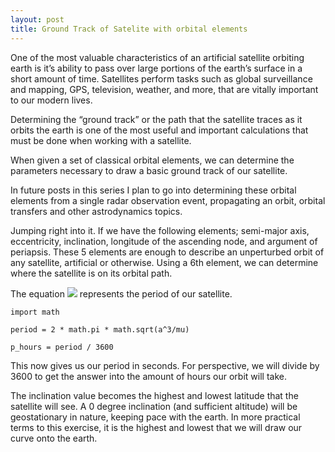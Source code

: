 ```yaml
---
layout: post
title: Ground Track of Satelite with orbital elements
---
```


One of the most valuable characteristics of an artificial satellite orbiting earth is it’s ability to pass over large portions of the earth’s surface in a short amount of time. Satellites perform tasks such as global surveillance and mapping, GPS, television, weather, and more, that are vitally important to our modern lives. 

Determining the “ground track” or the path that the satellite traces as it orbits the earth is one of the most useful and important calculations that must be done when working with a satellite. 

When given a set of classical orbital elements, we can determine the parameters necessary to draw a basic ground track of our satellite. 

In future posts in this series I plan to go into determining these orbital elements from a single radar observation event, propagating an orbit, orbital transfers and other astrodynamics topics. 

Jumping right into it. If we have the following elements; semi-major axis, eccentricity, inclination, longitude of the ascending node, and argument of periapsis. These 5 elements are enough to describe an unperturbed orbit of any satellite, artificial or otherwise. Using a 6th element, we can determine where the satellite is on its orbital path.

The equation <img src="https://render.githubusercontent.com/render/math?math=P = 2\pi\sqrt\dfrac{a^3}{\mu}"> represents the period of our satellite.

```Python3
import math

period = 2 * math.pi * math.sqrt(a^3/mu)

p_hours = period / 3600
```

This now gives us our period in seconds. For perspective, we will divide by 3600 to get the answer into the amount of hours our orbit will take. 

The inclination value becomes the highest and lowest latitude that the satellite will see. A 0 degree inclination (and sufficient altitude) will be geostationary in nature, keeping pace with the earth. In more practical terms to this exercise, it is the highest and lowest that we will draw our curve onto the earth.
